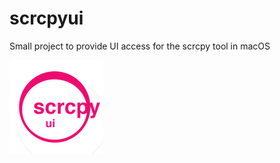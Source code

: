 # scrcpyui
Small project to provide UI access for the scrcpy tool in macOS

![logo](https://github.com/pedrofraca/scrcpyui/blob/main/art/logo_small.png?raw=true)
